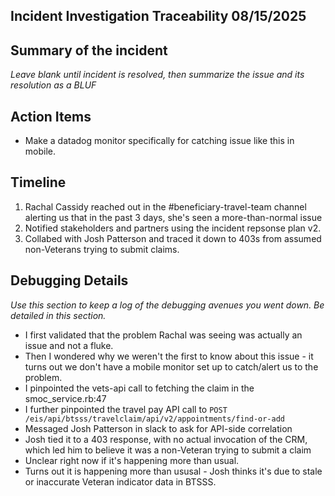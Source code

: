 ## Incident Investigation Traceability 08/15/2025

## Summary of the incident
_Leave blank until incident is resolved, then summarize the issue and its resolution as a BLUF_

## Action Items
- Make a datadog monitor specifically for catching issue like this in mobile.

## Timeline
1. Rachal Cassidy reached out in the #beneficiary-travel-team channel alerting us that in the past 3 days, she's seen a more-than-normal issue
2. Notified stakeholders and partners using the incident repsonse plan v2.
3. Collabed with Josh Patterson and traced it down to 403s from assumed non-Veterans trying to submit claims.

## Debugging Details
_Use this section to keep a log of the debugging avenues you went down. Be detailed in this section._

* I first validated that the problem Rachal was seeing was actually an issue and not a fluke.
* Then I wondered why we weren't the first to know about this issue - it turns out we don't have a mobile monitor set up to catch/alert us to the problem.
* I pinpointed the vets-api call to fetching the claim in the smoc_service.rb:47
* I further pinpointed the travel pay API call to `POST /eis/api/btsss/travelclaim/api/v2/appointments/find-or-add`
* Messaged Josh Patterson in slack to ask for API-side correlation
* Josh tied it to a 403 response, with no actual invocation of the CRM, which led him to believe it was a non-Veteran trying to submit a claim
* Unclear right now if it's happening more than usual.
* Turns out it is happening more than ususal - Josh thinks it's due to stale or inaccurate Veteran indicator data in BTSSS.
